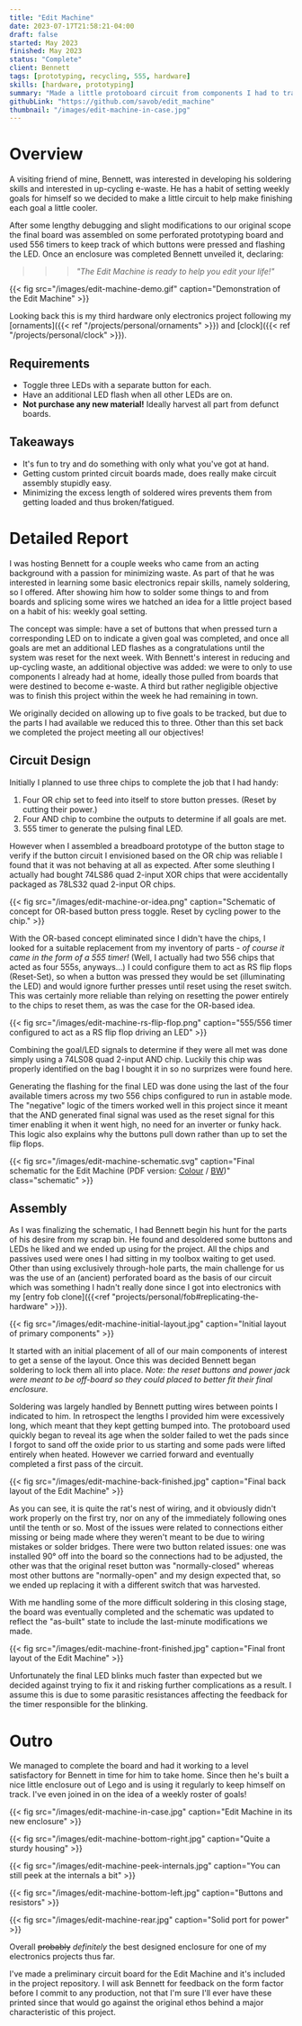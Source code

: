 ```yaml
---
title: "Edit Machine"
date: 2023-07-17T21:58:21-04:00
draft: false
started: May 2023
finished: May 2023
status: "Complete"
client: Bennett
tags: [prototyping, recycling, 555, hardware]
skills: [hardware, prototyping]
summary: "Made a little protoboard circuit from components I had to track one's goal completion."
githubLink: "https://github.com/savob/edit_machine"
thumbnail: "/images/edit-machine-in-case.jpg"
---
```


# Overview

A visiting friend of mine, Bennett, was interested in developing his soldering skills and interested in up-cycling e-waste. He has a habit of setting weekly goals for himself so we decided to make a little circuit to help make finishing each goal a little cooler.

After some lengthy debugging and slight modifications to our original scope the final board was assembled on some perforated prototyping board and used 556 timers to keep track of which buttons were pressed and flashing the LED. Once an enclosure was completed Bennett unveiled it, declaring:

>>> *"The Edit Machine is ready to help you edit your life!"*

{{< fig src="/images/edit-machine-demo.gif" caption="Demonstration of the Edit Machine" >}}

Looking back this is my third hardware only electronics project following my [ornaments]({{< ref "/projects/personal/ornaments" >}}) and [clock]({{< ref "/projects/personal/clock" >}}).

## Requirements

- Toggle three LEDs with a separate button for each.
- Have an additional LED flash when all other LEDs are on.
- **Not purchase any new material!** Ideally harvest all part from defunct boards.

## Takeaways

- It's fun to try and do something with only what you've got at hand.
- Getting custom printed circuit boards made, does really make circuit assembly stupidly easy.
- Minimizing the excess length of soldered wires prevents them from getting loaded and thus broken/fatigued.

# Detailed Report

I was hosting Bennett for a couple weeks who came from an acting background with a passion for minimizing waste. As part of that he was interested in learning some basic electronics repair skills, namely soldering, so I offered. After showing him how to solder some things to and from boards and splicing some wires we hatched an idea for a little project based on a habit of his: weekly goal setting.

The concept was simple: have a set of buttons that when pressed turn a corresponding LED on to indicate a given goal was completed, and once all goals are met an additional LED flashes as a congratulations until the system was reset for the next week. With Bennett's interest in reducing and up-cycling waste, an additional objective was added: we were to only to use components I already had at home, ideally those pulled from boards that were destined to become e-waste. A third but rather negligible objective was to finish this project within the week he had remaining in town.

We originally decided on allowing up to five goals to be tracked, but due to the parts I had available we reduced this to three. Other than this set back we completed the project meeting all our objectives!

## Circuit Design

Initially I planned to use three chips to complete the job that I had handy:

1. Four OR chip set to feed into itself to store button presses. (Reset by cutting their power.)
2. Four AND chip to combine the outputs to determine if all goals are met.
3. 555 timer to generate the pulsing final LED.

However when I assembled a breadboard prototype of the button stage to verify if the button circuit I envisioned based on the OR chip was reliable I found that it was not behaving at all as expected. After some sleuthing I actually had bought 74LS86 quad 2-input XOR chips that were accidentally packaged as 78LS32 quad 2-input OR chips.

{{< fig src="/images/edit-machine-or-idea.png" caption="Schematic of concept for OR-based button press toggle. Reset by cycling power to the chip." >}}

With the OR-based concept eliminated since I didn't have the chips, I looked for a suitable replacement from my inventory of parts - *of course it came in the form of a 555 timer!* (Well, I actually had two 556 chips that acted as four 555s, anyways...) I could configure them to act as RS flip flops (Reset-Set), so when a button was pressed they would be set (illuminating the LED) and would ignore further presses until reset using the reset switch. This was certainly more reliable than relying on resetting the power entirely to the chips to reset them, as was the case for the OR-based idea.

{{< fig src="/images/edit-machine-rs-flip-flop.png" caption="555/556 timer configured to act as a RS flip flop driving an LED" >}}

Combining the goal/LED signals to determine if they were all met was done simply using a 74LS08 quad 2-input AND chip. Luckily this chip was properly identified on the bag I bought it in so no surprizes were found here.

Generating the flashing for the final LED was done using the last of the four available timers across my two 556 chips configured to run in astable mode. The "negative" logic of the timers worked well in this project since it meant that the AND generated final signal was used as the reset signal for this timer enabling it when it went high, no need for an inverter or funky hack. This logic also explains why the buttons pull down rather than up to set the flip flops.

{{< fig src="/images/edit-machine-schematic.svg" caption="Final schematic for the Edit Machine (PDF version: [Colour](/pdf/edit_machine.pdf) / [BW](/pdf/edit_machine_BW.pdf))" class="schematic" >}}

## Assembly

As I was finalizing the schematic, I had Bennett begin his hunt for the parts of his desire from my scrap bin. He found and desoldered some buttons and LEDs he liked and we ended up using for the project. All the chips and passives used were ones I had sitting in my toolbox waiting to get used. Other than using exclusively through-hole parts, the main challenge for us was the use of an (ancient) perforated board as the basis of our circuit which was something I hadn't really done since I got into electronics with my [entry fob clone]({{<ref "projects/personal/fob#replicating-the-hardware" >}}). 

{{< fig src="/images/edit-machine-initial-layout.jpg" caption="Initial layout of primary components" >}}

It started with an initial placement of all of our main components of interest to get a sense of the layout. Once this was decided Bennett began soldering to lock them all into place. *Note: the reset buttons and power jack were meant to be off-board so they could placed to better fit their final enclosure.*

Soldering was largely handled by Bennett putting wires between points I indicated to him. In retrospect the lengths I provided him were excessively long, which meant that they kept getting bumped into. The protoboard used quickly began to reveal its age when the solder failed to wet the pads since I forgot to sand off the oxide prior to us starting and some pads were lifted entirely when heated. However we carried forward and eventually completed a first pass of the circuit.

{{< fig src="/images/edit-machine-back-finished.jpg" caption="Final back layout of the Edit Machine" >}}

As you can see, it is quite the rat's nest of wiring, and it obviously didn't work properly on the first try, nor on any of the immediately following ones until the tenth or so. Most of the issues were related to connections either missing or being made where they weren't meant to be due to wiring mistakes or solder bridges. There were two button related issues: one was installed 90° off into the board so the connections had to be adjusted, the other was that the original reset button was "normally-closed" whereas most other buttons are "normally-open" and my design expected that, so we ended up replacing it with a different switch that was harvested.

With me handling some of the more difficult soldering in this closing stage, the board was eventually completed and the schematic was updated to reflect the "as-built" state to include the last-minute modifications we made.

{{< fig src="/images/edit-machine-front-finished.jpg" caption="Final front layout of the Edit Machine" >}}

Unfortunately the final LED blinks much faster than expected but we decided against trying to fix it and risking further complications as a result. I assume this is due to some parasitic resistances affecting the feedback for the timer responsible for the blinking.

# Outro

We managed to complete the board and had it working to a level satisfactory for Bennett in time for him to take home. Since then he's built a nice little enclosure out of Lego and is using it regularly to keep himself on track. I've even joined in on the idea of a weekly roster of goals!

{{< fig src="/images/edit-machine-in-case.jpg" caption="Edit Machine in its new enclosure" >}}

{{< fig src="/images/edit-machine-bottom-right.jpg" caption="Quite a sturdy housing" >}}

{{< fig src="/images/edit-machine-peek-internals.jpg" caption="You can still peek at the internals a bit" >}}

{{< fig src="/images/edit-machine-bottom-left.jpg" caption="Buttons and resistors" >}}

{{< fig src="/images/edit-machine-rear.jpg" caption="Solid port for power" >}}

Overall ~~probably~~ *definitely* the best designed enclosure for one of my electronics projects thus far.

I've made a preliminary circuit board for the Edit Machine and it's included in the project repository. I will ask Bennett for feedback on the form factor before I commit to any production, not that I'm sure I'll ever have these printed since that would go against the original ethos behind a major characteristic of this project.
